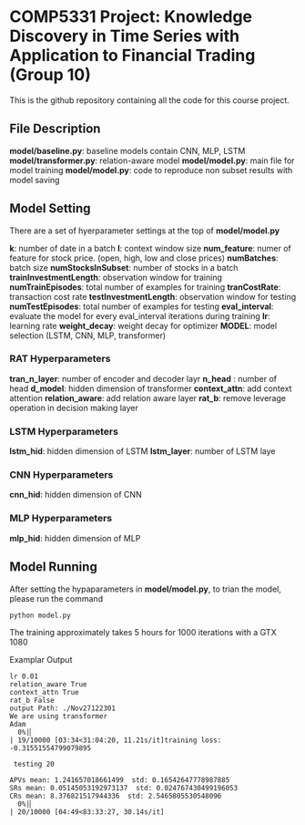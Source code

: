 # COMP5331 Project: Knowledge Discovery in Time Series with Application to Financial Trading (Group 10)

This is the github repository containing all the code for this course project.

## File Description
**model/baseline.py**: baseline models contain CNN, MLP, LSTM
**model/transformer.py**: relation-aware model
**model/model.py**: main file for model training
**model/model.py**: code to reproduce non subset results with model saving


## Model Setting
There are a set of hyerparameter settings at the top of **model/model.py**

**k**: number of date in a batch
**l**: context window size
**num_feature**: numer of feature for stock price. (open, high, low and close prices)
**numBatches**: batch size
**numStocksInSubset**: number of stocks in a batch 
**trainInvestmentLength**: observation window for training
**numTrainEpisodes**: total number of examples for training
**tranCostRate**: transaction cost rate
**testInvestmentLength**: observation window for testing
**numTestEpisodes**: total number of examples for testing
**eval_interval**: evaluate the model for every eval_interval iterations during training
**lr**: learning rate
**weight_decay**: weight decay for optimizer
**MODEL**: model selection (LSTM, CNN, MLP, transformer) 
### RAT Hyperparameters
**tran_n_layer**: number of encoder and decoder layr
**n_head** : number of head 
**d_model**: hidden dimension of transformer
**context_attn**: add context attention
**relation_aware**: add relation aware layer
**rat_b**: remove leverage operation in decision making layer


### LSTM Hyperparameters
**lstm_hid**: hidden dimension of LSTM
**lstm_layer**: number of LSTM laye

### CNN Hyperparameters
**cnn_hid**: hidden dimension of CNN

### MLP Hyperparameters
**mlp_hid**: hidden dimension of MLP


## Model Running
After setting the hypaparameters in **model/model.py**, to trian the model, please run the command
```
python model.py
```
The training approximately takes 5 hours for 1000 iterations with a GTX 1080  

Examplar Output

```
lr 0.01
relation_aware True
context_attn True
rat_b False
output Path: ./Nov27122301
We are using transformer
Adam
  0%|▏                                                                                                                          | 19/10000 [03:34<31:04:20, 11.21s/it]training loss: -0.31551554799079895

 testing 20

APVs mean: 1.241657018661499  std: 0.16542647778987885
SRs mean: 0.05145053192973137  std: 0.024767430499196053
CRs mean: 8.376821517944336  std: 2.5465805530548096
  0%|▏                                                                                                                          | 20/10000 [04:49<83:33:27, 30.14s/it]
```
